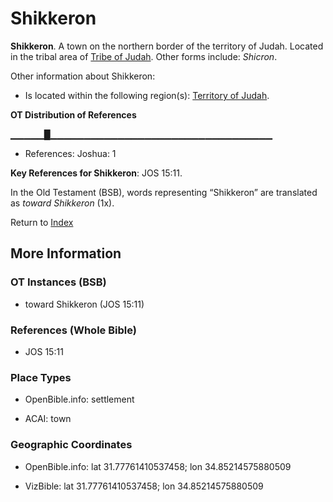 # Shikkeron
**Shikkeron**. 
A town on the northern border of the territory of Judah. 
Located in the tribal area of [Tribe of Judah](../../../groups/md/acai/Judah.md). 
Other forms include: 
*Shicron*. 




Other information about Shikkeron:


* Is located within the following region(s): 
[Territory of Judah](TerritoryOfJudah.md). 


**OT Distribution of References**

▁▁▁▁▁█▁▁▁▁▁▁▁▁▁▁▁▁▁▁▁▁▁▁▁▁▁▁▁▁▁▁▁▁▁▁▁▁▁
* References: Joshua: 1



**Key References for Shikkeron**: 
JOS 15:11. 


In the Old Testament (BSB), words representing “Shikkeron” are translated as 
*toward Shikkeron* (1x). 




Return to [Index](00-Index.md)

## More Information

### OT Instances (BSB)

* toward Shikkeron (JOS 15:11)



### References (Whole Bible)

* JOS 15:11


### Place Types

* OpenBible.info: settlement

* ACAI: town



### Geographic Coordinates

* OpenBible.info: lat 31.77761410537458; lon 34.85214575880509

* VizBible: lat 31.77761410537458; lon 34.85214575880509





